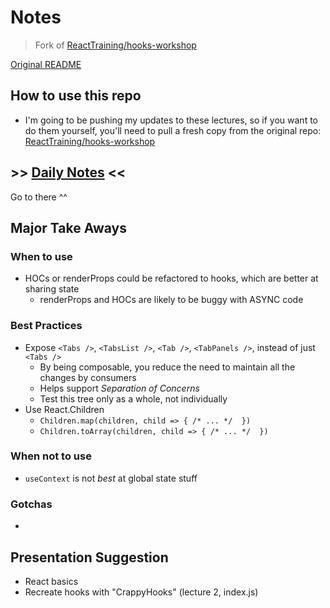 # Notes

> Fork of [ReactTraining/hooks-workshop](https://github.com/ReactTraining/hooks-workshop)

[Original README](./README.md)

## How to use this repo

- I'm going to be pushing my updates to these lectures, so if you want to do them yourself, you'll need to pull a fresh copy from the original repo: [ReactTraining/hooks-workshop](https://github.com/ReactTraining/hooks-workshop)


## >> [Daily Notes](./NOTES.md) <<

Go to there ^^

## Major Take Aways

### When to use

- HOCs or renderProps could be refactored to hooks, which are better at sharing state
  - renderProps and HOCs are likely to be buggy with ASYNC code

### Best Practices

- Expose `<Tabs />`, `<TabsList />`, `<Tab />`, `<TabPanels />`, instead of just `<Tabs />`
    - By being composable, you reduce the need to maintain all the changes by consumers
    - Helps support _Separation of Concerns_
    - Test this tree only as a whole, not individually
- Use React.Children
  - `Children.map(children, child => { /* ... */  })`
  - `Children.toArray(children, child => { /* ... */  })`


### When not to use

- `useContext` is not _best_ at global state stuff

### Gotchas

- 

## Presentation Suggestion

- React basics
- Recreate hooks with "CrappyHooks" (lecture 2, index.js)